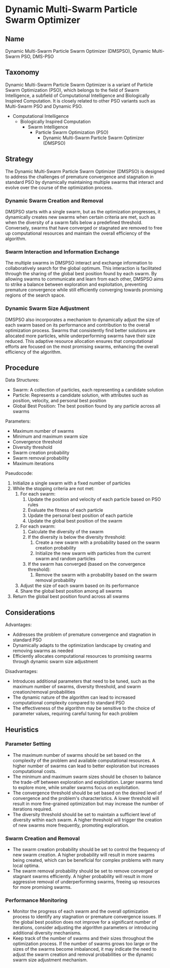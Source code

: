 # Dynamic Multi-Swarm Particle Swarm Optimizer

## Name

Dynamic Multi-Swarm Particle Swarm Optimizer (DMSPSO), Dynamic Multi-Swarm PSO, DMS-PSO

## Taxonomy

Dynamic Multi-Swarm Particle Swarm Optimizer is a variant of Particle Swarm Optimization (PSO), which belongs to the field of Swarm Intelligence, a subfield of Computational Intelligence and Biologically Inspired Computation. It is closely related to other PSO variants such as Multi-Swarm PSO and Dynamic PSO.

- Computational Intelligence
  - Biologically Inspired Computation
    - Swarm Intelligence
      - Particle Swarm Optimization (PSO)
        - Dynamic Multi-Swarm Particle Swarm Optimizer (DMSPSO)

## Strategy

The Dynamic Multi-Swarm Particle Swarm Optimizer (DMSPSO) is designed to address the challenges of premature convergence and stagnation in standard PSO by dynamically maintaining multiple swarms that interact and evolve over the course of the optimization process.

### Dynamic Swarm Creation and Removal

DMSPSO starts with a single swarm, but as the optimization progresses, it dynamically creates new swarms when certain criteria are met, such as when the diversity of a swarm falls below a predefined threshold. Conversely, swarms that have converged or stagnated are removed to free up computational resources and maintain the overall efficiency of the algorithm.

### Swarm Interaction and Information Exchange

The multiple swarms in DMSPSO interact and exchange information to collaboratively search for the global optimum. This interaction is facilitated through the sharing of the global best position found by each swarm. By allowing swarms to communicate and learn from each other, DMSPSO aims to strike a balance between exploration and exploitation, preventing premature convergence while still efficiently converging towards promising regions of the search space.

### Dynamic Swarm Size Adjustment

DMSPSO also incorporates a mechanism to dynamically adjust the size of each swarm based on its performance and contribution to the overall optimization process. Swarms that consistently find better solutions are allocated more particles, while underperforming swarms have their size reduced. This adaptive resource allocation ensures that computational efforts are focused on the most promising swarms, enhancing the overall efficiency of the algorithm.

## Procedure

Data Structures:
- Swarm: A collection of particles, each representing a candidate solution
- Particle: Represents a candidate solution, with attributes such as position, velocity, and personal best position
- Global Best Position: The best position found by any particle across all swarms

Parameters:
- Maximum number of swarms
- Minimum and maximum swarm size
- Convergence threshold
- Diversity threshold
- Swarm creation probability
- Swarm removal probability
- Maximum iterations

Pseudocode:
1. Initialize a single swarm with a fixed number of particles
2. While the stopping criteria are not met:
   1. For each swarm:
      1. Update the position and velocity of each particle based on PSO rules
      2. Evaluate the fitness of each particle
      3. Update the personal best position of each particle
      4. Update the global best position of the swarm
   2. For each swarm:
      1. Calculate the diversity of the swarm
      2. If the diversity is below the diversity threshold:
         1. Create a new swarm with a probability based on the swarm creation probability
         2. Initialize the new swarm with particles from the current swarm and random particles
      3. If the swarm has converged (based on the convergence threshold):
         1. Remove the swarm with a probability based on the swarm removal probability
   3. Adjust the size of each swarm based on its performance
   4. Share the global best position among all swarms
3. Return the global best position found across all swarms

## Considerations

Advantages:
- Addresses the problem of premature convergence and stagnation in standard PSO
- Dynamically adapts to the optimization landscape by creating and removing swarms as needed
- Efficiently allocates computational resources to promising swarms through dynamic swarm size adjustment

Disadvantages:
- Introduces additional parameters that need to be tuned, such as the maximum number of swarms, diversity threshold, and swarm creation/removal probabilities
- The dynamic nature of the algorithm can lead to increased computational complexity compared to standard PSO
- The effectiveness of the algorithm may be sensitive to the choice of parameter values, requiring careful tuning for each problem

## Heuristics

### Parameter Setting

- The maximum number of swarms should be set based on the complexity of the problem and available computational resources. A higher number of swarms can lead to better exploration but increases computational costs.
- The minimum and maximum swarm sizes should be chosen to balance the trade-off between exploration and exploitation. Larger swarms tend to explore more, while smaller swarms focus on exploitation.
- The convergence threshold should be set based on the desired level of convergence and the problem's characteristics. A lower threshold will result in more fine-grained optimization but may increase the number of iterations required.
- The diversity threshold should be set to maintain a sufficient level of diversity within each swarm. A higher threshold will trigger the creation of new swarms more frequently, promoting exploration.

### Swarm Creation and Removal

- The swarm creation probability should be set to control the frequency of new swarm creation. A higher probability will result in more swarms being created, which can be beneficial for complex problems with many local optima.
- The swarm removal probability should be set to remove converged or stagnant swarms efficiently. A higher probability will result in more aggressive removal of underperforming swarms, freeing up resources for more promising swarms.

### Performance Monitoring

- Monitor the progress of each swarm and the overall optimization process to identify any stagnation or premature convergence issues. If the global best position does not improve for a significant number of iterations, consider adjusting the algorithm parameters or introducing additional diversity mechanisms.
- Keep track of the number of swarms and their sizes throughout the optimization process. If the number of swarms grows too large or the sizes of the swarms become imbalanced, it may indicate the need to adjust the swarm creation and removal probabilities or the dynamic swarm size adjustment mechanism.
